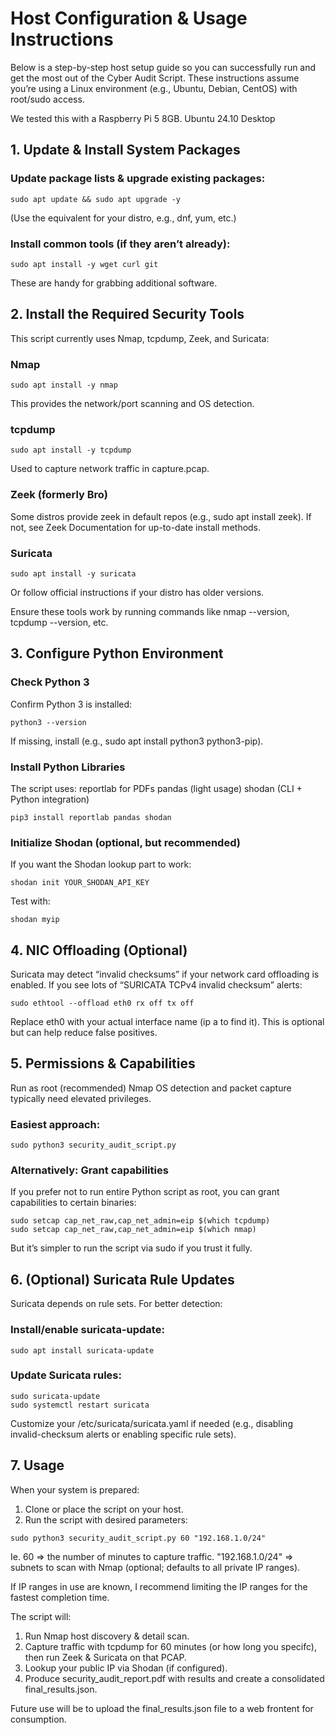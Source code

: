 # Host Configuration & Usage Instructions

Below is a step-by-step host setup guide so you can successfully run and get the most out of the Cyber Audit Script.
These instructions assume you’re using a Linux environment (e.g., Ubuntu, Debian, CentOS) with root/sudo access.

We tested this with a Raspberry Pi 5 8GB.
Ubuntu 24.10 Desktop

## 1. Update & Install System Packages

### Update package lists & upgrade existing packages:

```
sudo apt update && sudo apt upgrade -y
```
(Use the equivalent for your distro, e.g., dnf, yum, etc.)

### Install common tools (if they aren’t already):

```
sudo apt install -y wget curl git
```
These are handy for grabbing additional software.

## 2. Install the Required Security Tools

This script currently uses Nmap, tcpdump, Zeek, and Suricata:

### Nmap

```
sudo apt install -y nmap
```
This provides the network/port scanning and OS detection.

### tcpdump

```
sudo apt install -y tcpdump
```
Used to capture network traffic in capture.pcap.

### Zeek (formerly Bro)

Some distros provide zeek in default repos (e.g., sudo apt install zeek).
If not, see Zeek Documentation for up-to-date install methods.

### Suricata

```
sudo apt install -y suricata
```

Or follow official instructions if your distro has older versions.

Ensure these tools work by running commands like nmap --version, tcpdump --version, etc.

## 3. Configure Python Environment

### Check Python 3

Confirm Python 3 is installed:

```
python3 --version
```
If missing, install (e.g., sudo apt install python3 python3-pip).

### Install Python Libraries

The script uses:
reportlab for PDFs
pandas (light usage)
shodan (CLI + Python integration)

```
pip3 install reportlab pandas shodan
```

### Initialize Shodan (optional, but recommended)

If you want the Shodan lookup part to work:

```
shodan init YOUR_SHODAN_API_KEY
```

Test with:

```
shodan myip
```

## 4. NIC Offloading (Optional)

Suricata may detect “invalid checksums” if your network card offloading is enabled.
If you see lots of “SURICATA TCPv4 invalid checksum” alerts:

```
sudo ethtool --offload eth0 rx off tx off
```
Replace eth0 with your actual interface name (ip a to find it). This is optional but can help reduce false positives.

## 5. Permissions & Capabilities

Run as root (recommended)
Nmap OS detection and packet capture typically need elevated privileges.

### Easiest approach:
```
sudo python3 security_audit_script.py
```

### Alternatively: Grant capabilities

If you prefer not to run entire Python script as root, you can grant capabilities to certain binaries:

```
sudo setcap cap_net_raw,cap_net_admin=eip $(which tcpdump)
sudo setcap cap_net_raw,cap_net_admin=eip $(which nmap)
```
But it’s simpler to run the script via sudo if you trust it fully.

## 6. (Optional) Suricata Rule Updates
Suricata depends on rule sets. For better detection:

### Install/enable suricata-update:

```
sudo apt install suricata-update
```

### Update Suricata rules:

```
sudo suricata-update
sudo systemctl restart suricata
```
Customize your /etc/suricata/suricata.yaml if needed (e.g., disabling invalid-checksum alerts or enabling specific rule sets).

## 7. Usage

When your system is prepared:

1. Clone or place the script on your host.
2. Run the script with desired parameters:

```
sudo python3 security_audit_script.py 60 "192.168.1.0/24"
```
Ie.
60 => the number of minutes to capture traffic.
"192.168.1.0/24" => subnets to scan with Nmap (optional; defaults to all private IP ranges).

If IP ranges in use are known, I recommend limiting the IP ranges for the fastest completion time.

The script will:

1. Run Nmap host discovery & detail scan.
2. Capture traffic with tcpdump for 60 minutes (or how long you specifc), then run Zeek & Suricata on that PCAP.
3. Lookup your public IP via Shodan (if configured).
4. Produce security_audit_report.pdf with results and create a consolidated final_results.json.

Future use will be to upload the final_results.json file to a web frontent for consumption.

